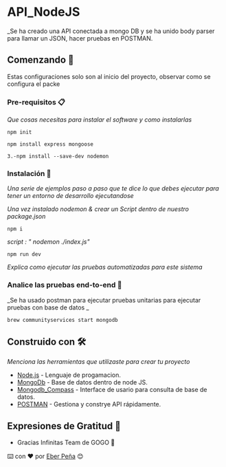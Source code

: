 # API_NodeJS

\_Se ha creado una API conectada a mongo DB y se ha unido body parser para llamar un JSON, hacer pruebas en POSTMAN.

## Comenzando 🚀

Estas configuraciones solo son al inicio del proyecto, observar como se configura el packe

### Pre-requisitos 📋

_Que cosas necesitas para instalar el software y como instalarlas_

```
npm init
```

```
npm install express mongoose
```

```
3.-npm install --save-dev nodemon
```

### Instalación 🔧

_Una serie de ejemplos paso a paso que te dice lo que debes ejecutar para tener un entorno de desarrollo ejecutandose_

_Una vez instalado nodemon & crear un Script dentro de nuestro package.json_

```
npm i
```

_script : " nodemon ./index.js"_

```
npm run dev
```

_Explica como ejecutar las pruebas automatizadas para este sistema_

### Analice las pruebas end-to-end 🔩

_Se ha usado postman para ejecutar pruebas unitarias para ejecutar pruebas con base de datos _

```
brew communityservices start mongodb
```

## Construido con 🛠️

_Menciona las herramientas que utilizaste para crear tu proyecto_

- [Node.js](https://nodejs.org/es/) - Lenguaje de progamacion.
- [MongoDb](https://www.mongodb.com/download-center/community) - Base de datos dentro de node JS.
- [Mongodb_Compass](https://www.mongodb.com/products/compass) - Interface de usario para consulta de base de datos.
- [POSTMAN](https://www.postman.com/downloads/) - Gestiona y constrye API rápidamente.

## Expresiones de Gratitud 🎁

- Gracias Infinitas Team de GOGO 📢

⌨️ con ❤️ por [Eber Peña](https://github.com/EberDrod) 😊

